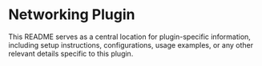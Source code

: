 # Networking Plugin

This README serves as a central location for plugin-specific information, including setup instructions, configurations, usage examples, or any other relevant details specific to this plugin.
